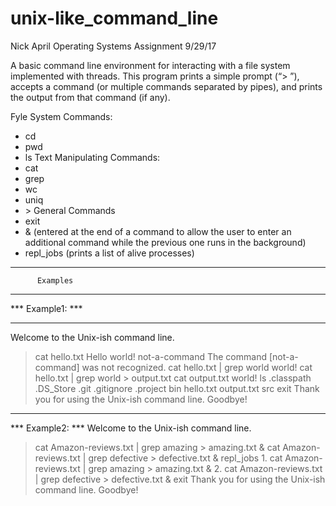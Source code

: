 # unix-like_command_line
Nick April
Operating Systems Assignment
9/29/17

A basic command line environment for interacting with a file system implemented with threads.
This program prints a simple prompt (“>   ”), accepts a command (or multiple commands separated by pipes), 
and prints the output from that command (if any).

Fyle System Commands:
- cd
- pwd
- ls
Text Manipulating Commands:
- cat
- grep
- wc
- uniq
- \>
General Commands
- exit
- & (entered at the end of a command to allow the user to enter an additional command while the previous one runs in the background)
- repl_jobs (prints a list of alive processes)

********************************
          Examples                         
********************************

*** Example1: ***

********************************
Welcome to the Unix-ish command line.
> cat hello.txt
Hello
world!
> not-a-command
The command [not-a-command] was not recognized.
> cat hello.txt | grep world
world!
> cat hello.txt | grep world > output.txt
> cat output.txt
world!
> ls
.classpath
.DS_Store
.git
.gitignore
.project
bin
hello.txt
output.txt
src
> exit
Thank you for using the Unix-ish command line. Goodbye!
********************************

*** Example2: ***
Welcome to the Unix-ish command line.
> cat Amazon-reviews.txt | grep amazing > amazing.txt &
> cat Amazon-reviews.txt | grep defective > defective.txt & 
> repl_jobs
    1. cat Amazon-reviews.txt | grep amazing > amazing.txt &
    2. cat Amazon-reviews.txt | grep defective > defective.txt &
> exit
Thank you for using the Unix-ish command line. Goodbye!
